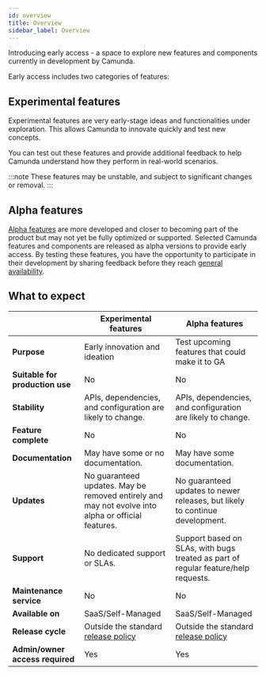 ```yaml
---
id: overview
title: Overview
sidebar_label: Overview
---
```


Introducing early access - a space to explore new features and components currently in development by Camunda.

Early access includes two categories of features:

## Experimental features

Experimental features are very early-stage ideas and functionalities under exploration. This allows Camunda to innovate quickly and test new concepts.

You can test out these features and provide additional feedback to help Camunda understand how they perform in real-world scenarios.

:::note
These features may be unstable, and subject to significant changes or removal.
:::

<!--- Should the section above be removed if we have no experimental features? --->

## Alpha features

[Alpha features](/components/early-access/alpha/alpha-features.md) are more developed and closer to becoming part of the product but may not yet be fully optimized or supported. Selected Camunda features and components are released as alpha versions to provide early access. By testing these features, you have the opportunity to participate in their development by sharing feedback before they reach [general availability](/reference/release-policy.md#general-availability-ga).

## What to expect

|                                    | Experimental features                                                                              | Alpha features                                                                     |
| ---------------------------------- | -------------------------------------------------------------------------------------------------- | ---------------------------------------------------------------------------------- |
| <b>Purpose</b>                     | Early innovation and ideation                                                                      | Test upcoming features that could make it to GA                                    |
| <b>Suitable for production use</b> | No                                                                                                 | No                                                                                 |
| <b>Stability</b>                   | APIs, dependencies, and configuration are likely to change.                                        | APIs, dependencies, and configuration are likely to change.                        |
| <b>Feature complete</b>            | No                                                                                                 | No                                                                                 |
| <b>Documentation</b>               | May have some or no documentation.                                                                 | May have some documentation.                                                       |
| <b>Updates</b>                     | No guaranteed updates. May be removed entirely and may not evolve into alpha or official features. | No guaranteed updates to newer releases, but likely to continue development.       |
| <b>Support</b>                     | No dedicated support or SLAs.                                                                      | Support based on SLAs, with bugs treated as part of regular feature/help requests. |
| <b>Maintenance service</b>         | No                                                                                                 | No                                                                                 |
| <b>Available on</b>                | SaaS/Self-Managed                                                                                  | SaaS/Self-Managed                                                                  |
| <b>Release cycle</b>               | Outside the standard [release policy](/reference/release-policy.md)                                | Outside the standard [release policy](/reference/release-policy.md)                |
| <b>Admin/owner access required</b> | Yes                                                                                                | Yes                                                                                |
